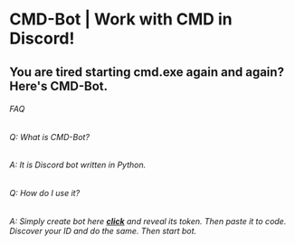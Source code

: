 # CMD-Bot | Work with CMD in Discord!

## You are tired starting cmd.exe again and again? Here's CMD-Bot.

###### FAQ

###### Q: What is CMD-Bot?
###### A: It is Discord bot written in Python.

###### Q: How do I use it?
###### A: Simply create bot here [***click***](https://discordapp.com/developers/applications/me "Discord Developers") and reveal its token. Then paste it to code. Discover your ID and do the same. Then start bot. 
